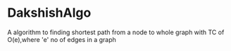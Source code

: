 # DakshishAlgo
A algorithm to finding shortest path from a node to whole graph with TC of O(e),where 'e' no of edges in a graph   

